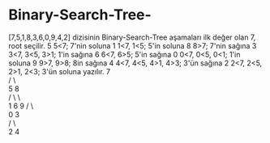 # Binary-Search-Tree-

[7,5,1,8,3,6,0,9,4,2] dizisinin Binary-Search-Tree aşamaları
ilk değer olan 7, root seçilir.
5
5<7; 7'nin soluna
1
1<7, 1<5; 5'in soluna
8
8>7; 7'nin sağına
3
3<7, 3<5, 3>1; 1'in sağına
6
6<7, 6>5; 5'in sağına
0
0<7, 0<5, 0<1; 1'in soluna
9
9>7, 9>8; 8in sağına
4
4<7, 4<5, 4>1, 4>3; 3'ün sağına
2
2<7, 2<5, 2>1, 2<3; 3'ün soluna yazılır.
7				
/		\			
5				8		
/		\				\	
1				6				9
/		\							
0				3						
/		\					
2				4				
